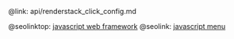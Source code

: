 @link: api/renderstack_click_config.md

@seolinktop: [javascript web framework](https://webix.com)
@seolink: [javascript menu](https://webix.com/widget/menu/)